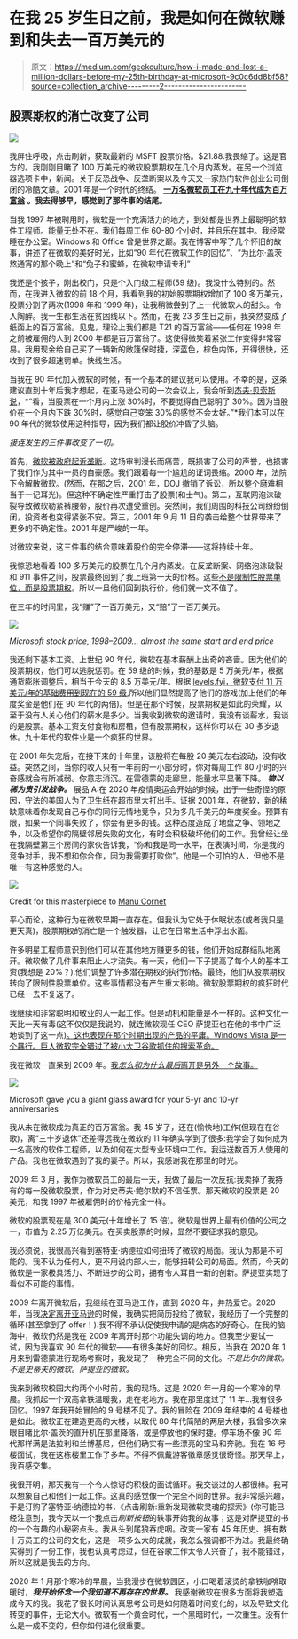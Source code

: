 # 在我 25 岁生日之前，我是如何在微软赚到和失去一百万美元的

> 原文：<https://medium.com/geekculture/how-i-made-and-lost-a-million-dollars-before-my-25th-birthday-at-microsoft-9c0c6dd8bf58?source=collection_archive---------2----------------------->

## 股票期权的消亡改变了公司

![](img/828cfebb184d348a2a4dd0ec2cc98c44.png)

我屏住呼吸，点击刷新，获取最新的 MSFT 股票价格。$21.88.我畏缩了。这是官方的。我刚刚目睹了 100 万美元的微软股票期权在几个月内蒸发。在另一个浏览器选项卡中，新闻。关于反恐战争、反垄断案以及今天又一家热门软件创业公司倒闭的冷酷文章。2001 年是一个时代的终结。 [**一万名微软员工在九十年代成为百万富翁**](https://www.washingtonpost.com/archive/politics/2003/08/03/microsoft-millionaires-still-pondering-wealth/f9a55664-e695-45a5-94d5-46f4a5cefb5d/) **。我去得够早，感觉到了那件事的结尾。**

当我 1997 年被聘用时，微软是一个充满活力的地方，到处都是世界上最聪明的软件工程师。能量无处不在。我们每周工作 60-80 个小时，并且乐在其中。我经常睡在办公室。Windows 和 Office 曾是世界之巅。我在博客中写了几个怀旧的故事，讲述了在微软的美好时光，比如“90 年代在微软工作的回忆”、“为比尔·盖茨熬通宵的那个晚上”和“兔子和蜜蜂，在微软申请专利”

我还是个孩子，刚出校门，只是个入门级工程师(59 级)。我没什么特别的。然而，在我进入微软的前 18 个月，我看到我的初始股票期权增加了 100 多万美元，股票分割了两次(1998 年和 1999 年)，让我稍微尝到了上一代微软人的甜头。令人陶醉。我一生都生活在贫困线以下。然而，在我 23 岁生日之前，我突然变成了纸面上的百万富翁。见鬼，理论上我们都是 T21 的百万富翁——任何在 1998 年之前被雇佣的人到 2000 年都是百万富翁了。这使得微笑着紧张工作变得非常容易。我用现金给自己买了一辆新的敞篷保时捷，深蓝色，棕色内饰，开得很快，还收到了很多超速罚单。快线生活。

当我在 90 年代加入微软的时候，有一个基本的建议我可以使用。不幸的是，这条建议直到十年后我才想起，在亚马逊公司的一次会议上，我会听到[杰夫·贝索斯说](https://www.cnbc.com/2018/09/14/jeff-bezos-says-he-doesnt-think-about-amazons-stock-price.html)，*“看，当股票在一个月内上涨 30%时，不要觉得自己聪明了 30%。因为当股价在一个月内下跌 30%时，感觉自己变笨 30%的感觉不会太好。”*我们本可以在 90 年代的微软使用这种指导，因为我们都让股价冲昏了头脑。

*接连发生的三件事改变了一切。*

首先，[微软被政府起诉垄断](https://en.wikipedia.org/wiki/United_States_v._Microsoft_Corp.)。这场审判漫长而痛苦，既损害了公司的声誉，也损害了我们作为其中一员的自豪感。我们跟着每一个尴尬的证词畏缩。2000 年，法院下令解散微软。(然而，在那之后，2001 年，DOJ 撤销了诉讼，所以整个磨难相当于一记耳光)。但这种不确定性严重打击了股票(和士气)。第二，互联网泡沫破裂导致微软勒紧裤腰带，股价再次遭受重创。突然间，我们周围的科技公司纷纷倒闭，投资者也变得紧张不安。第三，2001 年 9 月 11 日的袭击给整个世界带来了更多的不确定性。2001 年是严峻的一年。

对微软来说，这三件事的结合意味着股价的完全停滞——这将持续十年。

我惊恐地看着 100 多万美元的股票在几个月内蒸发。在反垄断案、网络泡沫破裂和 911 事件之间，股票最终回到了我上班第一天的价格。这些[不是限制性股票单位，而是股票期权](https://www.equityeffect.com/blog/stock-options-vs-restricted-stock-units/)。所以一旦他们回到执行价，他们就一文不值了。

在三年的时间里，我“赚”了一百万美元，又“赔”了一百万美元。

![](img/80081018efe3732fdbb94357945d4c1b.png)

*Microsoft stock price, 1998–2009… almost the same start and end price*

我还剩下基本工资。上世纪 90 年代，微软在基本薪酬上出奇的吝啬。因为他们的股票期权，他们可以逃脱惩罚。在 59 级的时候，我的基数是 5 万美元/年，根据通货膨胀调整后，相当于今天的 8.5 万美元/年。根据 [levels.fyi，微软支付 11 万美元/年的基础费用到现在的 59 级](https://www.levels.fyi/company/Microsoft/salaries/Software-Engineer/SDE/),所以他们显然提高了他们的游戏(加上他们的年度奖金是他们在 90 年代的两倍)。但是在那个时候，股票期权是如此的荣耀，以至于没有人关心他们的薪水是多少。当我收到微软的邀请时，我没有谈薪水，我谈的是股票。基本工资支付食物和房租，但有股票期权，这样你可以在 30 多岁退休。九十年代的软件业是一个疯狂的世界。

在 2001 年失宠后，在接下来的十年里，该股将在每股 20 美元左右波动，没有收益。突然之间，当你的收入只有一年前的一小部分时，你对每周工作 80 小时的兴奋感就会有所减弱。你意志消沉。在雷德蒙的走廊里，能量水平显著下降。 ***物以稀为贵引发战争。*** 展品 A:在 2020 年疫情奥运会开始的时候，出于一些奇怪的原因，守法的美国人为了卫生纸在超市里大打出手。证据 2001 年，在微软，新的稀缺意味着你发现自己与你的同行无情地竞争，只为多几千美元的年度奖金。预算有限，如果一个同事失败了，你会有更多的钱。这种态度造成了地盘之争、领地之争，以及希望你的隔壁邻居失败的文化，有时会积极破坏他们的工作。我曾经让坐在我隔壁第三个房间的家伙告诉我，“你和我是同一水平，在表演时间，你是我的竞争对手，我不想和你合作，因为我需要打败你”。他是一个可怕的人，但他不是唯一有这种感觉的人。

![](img/37924552d88f456aa2ce468eb50aac8d.png)

Credit for this masterpiece to [Manu Cornet](https://www.amazon.com/Goomics-Googles-corporate-revealed-internal/dp/1952629004/ref=sr_1_2?crid=3QHR2SXP5ECDW&dchild=1&keywords=manu+cornet&qid=1630735156&sprefix=manu+corne%2Caps%2C210&sr=8-2)

平心而论，这种行为在微软早期一直存在。但我认为它处于休眠状态(或者我只是更天真)，股票期权的消亡是一个触发器，让它在日常生活中浮出水面。

许多明星工程师意识到他们可以在其他地方赚更多的钱，他们开始成群结队地离开。微软做了几件事来阻止人才流失。有一天，他们一下子提高了每个人的基本工资(我想是 20%？).他们调整了许多潜在期权的执行价格。最终，他们从股票期权转向了限制性股票单位。这些事情都没有产生重大影响。微软股票期权的疯狂时代已经一去不复返了。

我继续和非常聪明和敬业的人一起工作。但是动机和能量是不一样的。这种文化一天比一天有毒(这不仅仅是我说的，就连微软现任 CEO 萨提亚也在他的书中广泛地谈到了这一点[)。这也表现在那个时期出现的产品的平庸。Windows Vista 是一个暴行。巨人微软完全错过了被小大卫谷歌抓住的搜索革命。](https://www.amazon.com/Hit-Refresh-Rediscover-Microsofts-Everyone-ebook/dp/B01HOT5SQA)

我在微软一直呆到 2009 年。[我*怎么和为什么最后*离开是另外一个故事。](https://carloarg02.medium.com/the-day-i-lost-my-job-at-microsoft-anatomy-of-stasis-f0e2cd653e3a)

![](img/66fa2fdb837a738f5aa77c22a1f06c35.png)

Microsoft gave you a giant glass award for your 5-yr and 10-yr anniversaries

我从未在微软成为真正的百万富翁。我 45 岁了，还在(愉快地)工作(但现在在谷歌)，离“三十岁退休”还差得远我在微软的 11 年确实学到了很多:我学会了如何成为一名高效的软件工程师，以及如何在大型专业环境中工作。我运送数百万人使用的产品。我也在微软遇到了我的妻子。所以，我感谢我在那里的时光。

2009 年 3 月，我作为微软员工的最后一天，我做了最后一次反抗:我卖掉了我持有的每一股微软股票，作为对史蒂夫·鲍尔默的不信任票。那天微软的股票是 20 美元，和我 1997 年被雇佣时的价格完全一样。

微软的股票现在是 300 美元(十年增长了 15 倍)。微软是世界上最有价值的公司之一，市值为 2.25 万亿美元。在买卖股票的时候，显然不要征求我的意见。

我必须说，我很高兴看到塞特亚·纳德拉如何扭转了微软的局面。我认为那是不可能的。我不认为任何人，更不用说内部人士，能够扭转公司的局面。然而，今天的微软是一家极具活力、不断进步的公司，拥有令人耳目一新的创新。萨提亚实现了看似不可能的事情。

2009 年离开微软后，我继续在亚马逊工作，直到 2020 年，并热爱它。2020 年，当我[决定离开亚马逊](https://link.medium.com/801Ot5nlqib)的时候，我确实把简历投给了微软，我经历了一个完整的循环(甚至拿到了 offer！).我不得不承认促使我申请的是病态的好奇心。在我的脑海中，微软仍然是我在 2009 年离开时那个功能失调的地方。但我至少要试一试，因为我喜欢 90 年代的微软——有很多美好的回忆。相反，当我在 2020 年 1 月来到雷德蒙进行现场考察时，我发现了一种完全不同的文化。*不是比尔的微软。不是史蒂夫的微软。萨提亚的微软。*

我来到微软校园大约两个小时前，我的现场。这是 2020 年一月的一个寒冷的早晨。我抓起一个双高拿铁温暖我，走在老地方。我在那里度过了 11 年…我有很多回忆。1997 年我开始冒险的 9 号楼不见了。我的冒险在 2009 年结束的 4 号楼也是如此。微软正在建造更高的大楼，以取代 80 年代简陋的两层大楼，我曾多次亲眼目睹比尔·盖茨的直升机在那里降落，或是停放他的保时捷。停车场不像 90 年代那样满是法拉利和兰博基尼，但他们确实有一些漂亮的宝马和奔驰。我在 16 号楼面试，我在这栋楼里工作了多年。不得不佩戴游客徽章感觉很奇怪。那天早上，我百感交集。

我很开明，那天我有一个令人惊讶的积极的面试循环。我交谈过的人都很棒。我可以想象自己和他们一起工作。这真的感觉像一个完全不同的世界。我非常感兴趣，于是订购了塞特亚·纳德拉的书，《点击刷新:重新发现微软灵魂的探索》(你可能已经注意到，我今天以一个我点击*刷新按钮*的轶事开始我的故事；这是对萨提亚的书的一个有趣的小秘密点头。我从头到尾狼吞虎咽。改变一家有 45 年历史、拥有数十万员工的公司的文化，这是一项多么大的成就，我怎么强调都不为过。我最终确实得到了一份工作，我也认真考虑过，但在谷歌工作太令人兴奋了，我不能错过，所以这就是我去的方向。

2020 年 1 月那个寒冷的早晨，当我漫步在微软园区，小口喝着滚烫的拿铁咖啡取暖时，***我开始怀念一个我知道不再存在的世界。*** 我感谢微软在很多方面将我塑造成今天的我。我花了很长时间认真思考公司是如何随着时间变化的，以及导致文化转变的事件，无论大小。微软有一个黄金时代，一个黑暗时代，一次重生。没有什么是一成不变的，但你如何进化很重要。